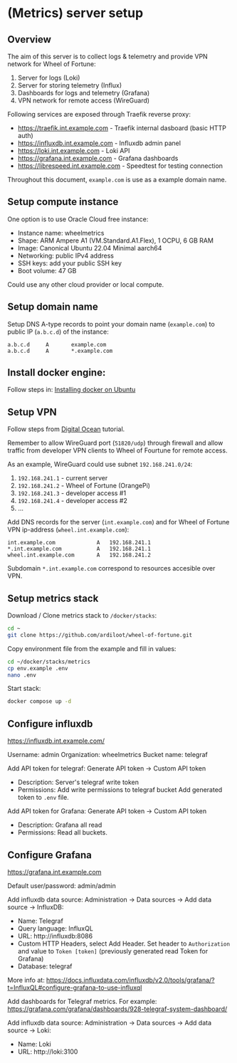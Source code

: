 
# (Metrics) server setup

## Overview

The aim of this server is to collect logs & telemetry and provide VPN network for Wheel of Fortune:
 1. Server for logs (Loki)
 2. Server for storing telemetry (Influx)
 3. Dashboards for logs and telemetry (Grafana)
 4. VPN network for remote access (WireGuard)

Following services are exposed through Traefik reverse proxy:
  * https://traefik.int.example.com - Traefik internal dasboard (basic HTTP auth)
  * https://influxdb.int.example.com - Influxdb admin panel
  * https://loki.int.example.com - Loki API
  * https://grafana.int.example.com - Grafana dashboards
  * https://librespeed.int.example.com - Speedtest for testing connection

Throughout this document, `example.com` is use as a example domain name.

## Setup compute instance

One option is to use Oracle Cloud free instance:

  * Instance name: wheelmetrics
  * Shape: ARM Ampere A1 (VM.Standard.A1.Flex), 1 OCPU, 6 GB RAM
  * Image: Canonical Ubuntu 22.04 Minimal aarch64
  * Networking: public IPv4 address
  * SSH keys: add your public SSH key
  * Boot volume: 47 GB
  
Could use any other cloud provider or local compute.

## Setup domain name

Setup DNS A-type records to point your domain name (`example.com`) to public IP (`a.b.c.d`) of the instance:

```
a.b.c.d     A       example.com
a.b.c.d     A       *.example.com
```

## Install docker engine:

Follow steps in: [Installing docker on Ubuntu](https://docs.docker.com/engine/install/ubuntu)

## Setup VPN

Follow steps from [Digital Ocean](https://www.digitalocean.com/community/tutorials/how-to-set-up-wireguard-on-ubuntu-22-04) tutorial.

Remember to allow WireGuard port (`51820/udp`) through firewall and allow traffic from developer VPN clients to Wheel of Fourtune for remote access.

As an example, WireGuard could use subnet `192.168.241.0/24`:
  1. `192.168.241.1` - current server
  2. `192.168.241.2` - Wheel of Fortune (OrangePi)
  3. `192.168.241.3` - developer access #1
  4. `192.168.241.4` - developer access #2
  5. ...
  
Add DNS records for the server (`int.example.com`) and for Wheel of Fortune VPN ip-address (`wheel.int.example.com`):

```dns
int.example.com             A   192.168.241.1
*.int.example.com           A   192.168.241.1
wheel.int.example.com       A   192.168.241.2
```

Subdomain `*.int.example.com` correspond to resources accesible over VPN.

## Setup metrics stack

Download / Clone metrics stack to `/docker/stacks`:

```bash
cd ~
git clone https://github.com/ardiloot/wheel-of-fortune.git

```

Copy environment file from the example and fill in values:
```bash
cd ~/docker/stacks/metrics
cp env.example .env
nano .env
```

Start stack:
```bash
docker compose up -d
```

## Configure influxdb

https://influxdb.int.example.com/

Username: admin
Organization: wheelmetrics
Bucket name: telegraf

Add API token for telegraf: Generate API token -> Custom API token 
  * Description: Server's telegraf write token
  * Permissions: Add write permissions to telegraf bucket
Add generated token to `.env` file.

Add API token for Grafana: Generate API token -> Custom API token 
  * Description: Grafana all read
  * Permissions: Read all buckets.


## Configure Grafana

https://grafana.int.example.com

Default user/password: admin/admin

Add influxdb data source: Administration -> Data sources -> Add data source -> InfluxDB:
  * Name: Telegraf
  * Query language: InfluxQL
  * URL: http://influxdb:8086
  * Custom HTTP Headers, select Add Header. Set header to `Authorization` and value to `Token [token]` (previously generated read Token for Grafana)
  * Database: telegraf

More info at: https://docs.influxdata.com/influxdb/v2.0/tools/grafana/?t=InfluxQL#configure-grafana-to-use-influxql

Add dashboards for Telegraf metrics. For example: https://grafana.com/grafana/dashboards/928-telegraf-system-dashboard/

Add influxdb data source: Administration -> Data sources -> Add data source -> Loki:

  * Name: Loki
  * URL: http://loki:3100



